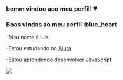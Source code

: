 ### bemm vindoo aoo meu perfil! 💔


### Boas vindas ao meu perfil :blue_heart

-Meu nome é luis

-Estou estudando no [Alura](https://www.alura.com)

-Estou aprendendo desenvolver JavaScript

![](https://media.tenor.com/IWBRvG0FTToAAAAi/spongebob-meme-countryballs.gif)

